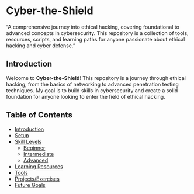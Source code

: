 # Cyber-the-Shield
“A comprehensive journey into ethical hacking, covering foundational to advanced concepts in cybersecurity. This repository is a collection of tools, resources, scripts, and learning paths for anyone passionate about ethical hacking and cyber defense.”

## Introduction
Welcome to **Cyber-the-Shield**! This repository is a journey through ethical hacking, from the basics of networking to advanced penetration testing techniques. My goal is to build skills in cybersecurity and create a solid foundation for anyone looking to enter the field of ethical hacking.

## Table of Contents
- [Introduction](#introduction)
- [Setup](#setup)
- [Skill Levels](#skill-levels)
  - [Beginner](#beginner)
  - [Intermediate](#intermediate)
  - [Advanced](#advanced)
- [Learning Resources](#learning-resources)
- [Tools](#tools)
- [Projects/Exercises](#projects-exercises)
- [Future Goals](#future-goals)
